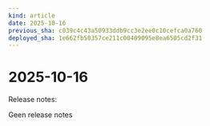 ```yaml
---
kind: article
date: 2025-10-16
previous_sha: c039c4c43a50933ddb9cc3e2ee0c10cefca0a760
deployed_sha: 1e662fb50357ce211c00409095e8ea6505cd2f31
---
```


# 2025-10-16

Release notes:

Geen release notes
